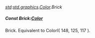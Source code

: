 _[std](../../modules/std/std-module.md):[std.graphics](../../modules/std/std-graphics.md).[Color](../../modules/std/std-graphics-color.md).Brick_
##### Const Brick:[Color](../../modules/std/std-graphics-color.md)
Brick. Equivalent to ColorI( 148, 125, 117 ).
